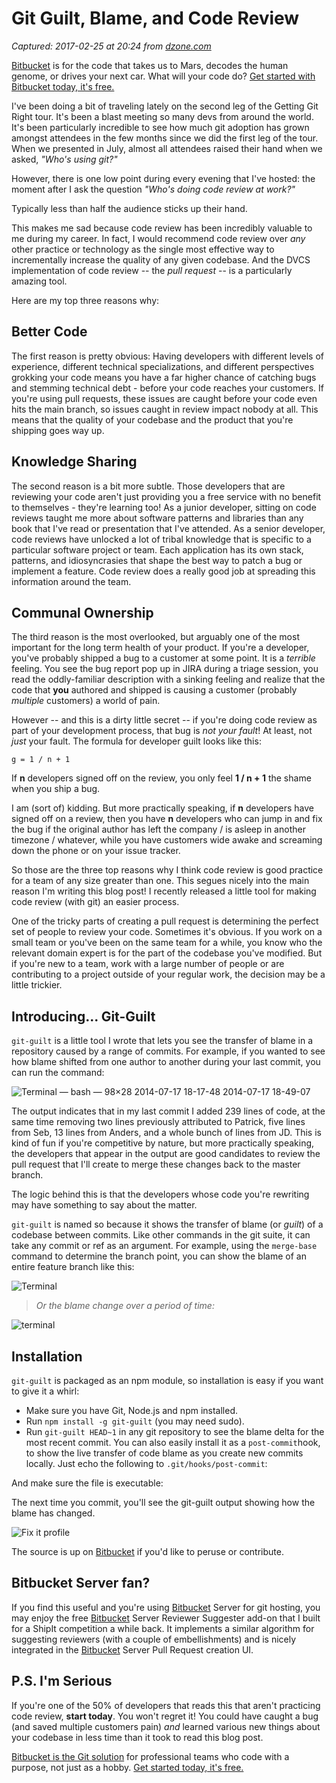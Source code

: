 # Git Guilt, Blame, and Code Review

_Captured: 2017-02-25 at 20:24 from [dzone.com](https://dzone.com/articles/git-guilt-blame-and-code-review?edition=272905&utm_source=Daily%20Digest&utm_medium=email&utm_campaign=dd%202017-02-25)_

[Bitbucket](https://dzone.com/go?i=186132&u=https%3A%2F%2Fbitbucket.org%2Fproduct%3Futm_source%3Ddzone%26utm_medium%3Dpaid-content%26utm_content%3Dtext-code-that-takes-us-to-mars%26utm_campaign%3Dbitbucket_adexp-bbtofu_dzone-text) is for the code that takes us to Mars, decodes the human genome, or drives your next car. What will your code do? [Get started with Bitbucket today, it's free.](https://dzone.com/go?i=186132&u=https%3A%2F%2Fbitbucket.org%2Fproduct%3Futm_source%3Ddzone%26utm_medium%3Dpaid-content%26utm_content%3Dtext-code-that-takes-us-to-mars%26utm_campaign%3Dbitbucket_adexp-bbtofu_dzone-text)

I've been doing a bit of traveling lately on the second leg of the Getting Git Right tour. It's been a blast meeting so many devs from around the world. It's been particularly incredible to see how much git adoption has grown amongst attendees in the few months since we did the first leg of the tour. When we presented in July, almost all attendees raised their hand when we asked, _"Who's using git?"_

However, there is one low point during every evening that I've hosted: the moment after I ask the question _"Who's doing code review at work?"_

Typically less than half the audience sticks up their hand.

This makes me sad because code review has been incredibly valuable to me during my career. In fact, I would recommend code review over _any_ other practice or technology as the single most effective way to incrementally increase the quality of any given codebase. And the DVCS implementation of code review -- the _pull request_ -- is a particularly amazing tool.

Here are my top three reasons why:

## Better Code

The first reason is pretty obvious: Having developers with different levels of experience, different technical specializations, and different perspectives grokking your code means you have a far higher chance of catching bugs and stemming technical debt - before your code reaches your customers. If you're using pull requests, these issues are caught before your code even hits the main branch, so issues caught in review impact nobody at all. This means that the quality of your codebase and the product that you're shipping goes way up.

## Knowledge Sharing

The second reason is a bit more subtle. Those developers that are reviewing your code aren't just providing you a free service with no benefit to themselves - they're learning too! As a junior developer, sitting on code reviews taught me more about software patterns and libraries than any book that I've read or presentation that I've attended. As a senior developer, code reviews have unlocked a lot of tribal knowledge that is specific to a particular software project or team. Each application has its own stack, patterns, and idiosyncrasies that shape the best way to patch a bug or implement a feature. Code review does a really good job at spreading this information around the team.

## Communal Ownership

The third reason is the most overlooked, but arguably one of the most important for the long term health of your product. If you're a developer, you've probably shipped a bug to a customer at some point. It is a _terrible_ feeling. You see the bug report pop up in JIRA during a triage session, you read the oddly-familiar description with a sinking feeling and realize that the code that **you** authored and shipped is causing a customer (probably _multiple_ customers) a world of pain.

However -- and this is a dirty little secret -- if you're doing code review as part of your development process, that bug is _not your fault_! At least, not _just_ your fault. The formula for developer guilt looks like this:

`g = 1 / n + 1`

If **n** developers signed off on the review, you only feel **1 / n + 1** the shame when you ship a bug.

I am (sort of) kidding. But more practically speaking, if **n** developers have signed off on a review, then you have **n** developers who can jump in and fix the bug if the original author has left the company / is asleep in another timezone / whatever, while you have customers wide awake and screaming down the phone or on your issue tracker.

So those are the three top reasons why I think code review is good practice for a team of any size greater than one. This segues nicely into the main reason I'm writing this blog post! I recently released a little tool for making code review (with git) an easier process.

One of the tricky parts of creating a pull request is determining the perfect set of people to review your code. Sometimes it's obvious. If you work on a small team or you've been on the same team for a while, you know who the relevant domain expert is for the part of the codebase you've modified. But if you're new to a team, work with a large number of people or are contributing to a project outside of your regular work, the decision may be a little trickier.

## Introducing... Git-Guilt

`git-guilt` is a little tool I wrote that lets you see the transfer of blame in a repository caused by a range of commits. For example, if you wanted to see how blame shifted from one author to another during your last commit, you can run the command:

![Terminal — bash — 98×28 2014-07-17 18-17-48 2014-07-17 18-49-07](https://www.atlassian.com/dam/jcr:69e0439c-6b73-438b-aa7e-c92fbb8a0434/terminal-109.png)

The output indicates that in my last commit I added 239 lines of code, at the same time removing two lines previously attributed to Patrick, five lines from Seb, 13 lines from Anders, and a whole bunch of lines from JD. This is kind of fun if you're competitive by nature, but more practically speaking, the developers that appear in the output are good candidates to review the pull request that I'll create to merge these changes back to the master branch.

The logic behind this is that the developers whose code you're rewriting may have something to say about the matter.

`git-guilt` is named so because it shows the transfer of blame (or _guilt_) of a codebase between commits. Like other commands in the git suite, it can take any commit or ref as an argument. For example, using the `merge-base` command to determine the branch point, you can show the blame of an entire feature branch like this:

![Terminal](https://www.atlassian.com/dam/jcr:ea69c7a5-771c-47fc-aa06-57170e7b8ca0/terminal-157.png)

> _Or the blame change over a period of time:_

![terminal](https://www.atlassian.com/dam/jcr:0c4e34fe-f334-4c85-9a52-316cddb0d33e/terminal-600.png)

## Installation

`git-guilt` is packaged as an npm module, so installation is easy if you want to give it a whirl:

  * Make sure you have Git, Node.js and npm installed.
  * Run `npm install -g git-guilt` (you may need sudo).
  * Run `git-guilt HEAD~1` in any git repository to see the blame delta for the most recent commit. You can also easily install it as a `post-commit`hook, to show the live transfer of code blame as you create new commits locally. Just echo the following to `.git/hooks/post-commit`:

And make sure the file is executable:

The next time you commit, you'll see the git-guilt output showing how the blame has changed.

![Fix it profile](https://www.atlassian.com/dam/jcr:cc5b0f16-f2f1-43ed-be39-5ddead331e44/fix-it-profile.png)

The source is up on [Bitbucket](https://bitbucket.org/product?utm_source=dzone&utm_medium=paid-content&utm_content=git-guilt-blame-and-code-review&utm_campaign=bitbucket_adexp-bbtofu_dzone-syn-content) if you'd like to peruse or contribute.

## Bitbucket Server fan?

If you find this useful and you're using [Bitbucket](https://bitbucket.org/product?utm_source=dzone&utm_medium=paid-content&utm_content=git-guilt-blame-and-code-review&utm_campaign=bitbucket_adexp-bbtofu_dzone-syn-content) Server for git hosting, you may enjoy the free [Bitbucket](https://bitbucket.org/product?utm_source=dzone&utm_medium=paid-content&utm_content=git-guilt-blame-and-code-review&utm_campaign=bitbucket_adexp-bbtofu_dzone-syn-content) Server Reviewer Suggester add-on that I built for a ShipIt competition a while back. It implements a similar algorithm for suggesting reviewers (with a couple of embellishments) and is nicely integrated in the [Bitbucket](https://bitbucket.org/product?utm_source=dzone&utm_medium=paid-content&utm_content=git-guilt-blame-and-code-review&utm_campaign=bitbucket_adexp-bbtofu_dzone-syn-content) Server Pull Request creation UI.

## P.S. I'm Serious

If you're one of the 50% of developers that reads this that aren't practicing code review, **start today**. You won't regret it! You could have caught a bug (and saved multiple customers pain) _and_ learned various new things about your codebase in less time than it took to read this blog post.

[Bitbucket is the Git solution](https://dzone.com/go?i=186133&u=https%3A%2F%2Fbitbucket.org%2Fproduct%3Futm_source%3Ddzone%26utm_medium%3Dpaid-content%26utm_content%3Dtext-teams-who-code-with-a-purpose%26utm_campaign%3Dbitbucket_adexp-bbtofu_dzone-text) for professional teams who code with a purpose, not just as a hobby. [Get started today, it's free.](https://dzone.com/go?i=186133&u=https%3A%2F%2Fbitbucket.org%2Fproduct%3Futm_source%3Ddzone%26utm_medium%3Dpaid-content%26utm_content%3Dtext-teams-who-code-with-a-purpose%26utm_campaign%3Dbitbucket_adexp-bbtofu_dzone-text)
